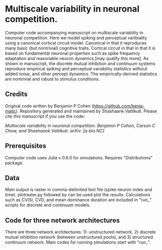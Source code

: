 # Multiscale variability in neuronal competition.

Computer code accompanying manuscript on multiscale variability in neuronal competition. Here we model spiking and perceptual varibiality using a canonical cortical circuit model. Canonical in that it reproduces many basic (but nontrivial) cognitive traits. Cortical circuit in that in that it is based on fundamental neuronal properties such as spike frequency adaptation and reasonable neuron dynamics [may qualify this more]. As shown in manuscript, the discrete mutual inhibition and continuum systems reproduce empirical spiking and perceptual variability statistics without added noise, and other percept dynamics. The empirically-derived statistics are nontrivial and robust to stimulus conditions.

## Credits

Original code written by Benjamin P Cohen (<url>https://github.com/benja-matic</url>). Repository generated and maintained by Shashaank Vattikuti. Please cite this manuscript if you use the code:

<i>Multiscale variability in neuronal competition. Benjamin P Cohen, Carson C Chow, and Shashaank Vattikuti. 	arXiv: [q-bio.NC]</i>

## Prerequisites

Computer code uses Julia v 0.6.0 for simulations. Requires "Distributions" package.

## Data

Main output is raster in comma-delimited text file (spike neuron index and time).
plotraster.py followed by <raster filename> can be used plot the results.
Calculations such as CVISI, CVD, and mean dominance duration are included in "run_" scripts for discrete and continuum models.   

## Code for three network architectures

There are three network architectures: 1): unstructured network, 2) discrete mutual inhibition network (between unstructured pools), and 3) structured continuum network. Main codes for running simulations start with "run_".


<!--What things you need to install the software and how to install them -->
